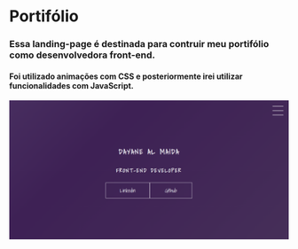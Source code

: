 # Portifólio
### Essa landing-page é destinada para contruir meu portifólio como desenvolvedora front-end.
#### Foi utilizado animações com CSS e posteriormente irei utilizar funcionalidades com JavaScript.

![](https://github.com/DayaneAlRodrigues/portifolio/blob/main/template.png)
